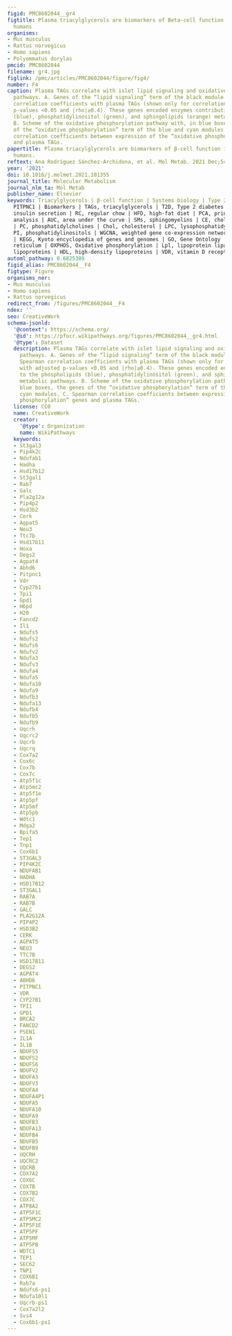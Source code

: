 ```yaml
---
figid: PMC8602044__gr4
figtitle: Plasma triacylglycerols are biomarkers of Beta-cell function in mice and
  humans
organisms:
- Mus musculus
- Rattus norvegicus
- Homo sapiens
- Polyommatus dorylas
pmcid: PMC8602044
filename: gr4.jpg
figlink: /pmc/articles/PMC8602044/figure/fig4/
number: F4
caption: Plasma TAGs correlate with islet lipid signaling and oxidative phosphorylation
  pathways. A. Genes of the “lipid signaling” term of the black module and their Spearman
  correlation coefficients with plasma TAGs (shown only for correlations with adjusted
  p-values <0.05 and |rho|≥0.4). These genes encoded enzymes contributing to the phospholipids
  (blue), phosphatidylinositol (green), and sphingolipids (orange) metabolic pathways.
  B. Scheme of the oxidative phosphorylation pathway with, in blue boxes, the genes
  of the “oxidative phosphorylation” term of the blue and cyan modules. C. Spearman
  correlation coefficients between expression of the “oxidative phosphorylation” genes
  and plasma TAGs.
papertitle: Plasma triacylglycerols are biomarkers of β-cell function in mice and
  humans.
reftext: Ana Rodríguez Sánchez-Archidona, et al. Mol Metab. 2021 Dec;54:101355.
year: '2021'
doi: 10.1016/j.molmet.2021.101355
journal_title: Molecular Metabolism
journal_nlm_ta: Mol Metab
publisher_name: Elsevier
keywords: Triacylglycerols | β-cell function | Systems biology | Type 2 diabetes |
  PITPNC1 | Biomarkers | TAGs, triacylglycerols | T2D, Type 2 diabetes | GSIS, glucose-stimulated
  insulin secretion | RC, regular chow | HFD, high-fat diet | PCA, principal component
  analysis | AUC, area under the curve | SMs, sphingomyelins | CE, cholesteryl esters
  | PC, phosphatidylcholines | Chol, cholesterol | LPC, lysophosphatidylcholines |
  PI, phosphatidylinositols | WGCNA, weighted gene co-expression network analysis
  | KEGG, Kyoto encyclopedia of genes and genomes | GO, Gene Ontology | ER, endoplasmic
  reticulum | OXPHOS, Oxidative phosphorylation | Lpl, lipoprotein lipase | LDL, low-density
  lipoproteins | HDL, high-density lipoproteins | VDR, vitamin D receptor
automl_pathway: 0.6825389
figid_alias: PMC8602044__F4
figtype: Figure
organisms_ner:
- Mus musculus
- Homo sapiens
- Rattus norvegicus
redirect_from: /figures/PMC8602044__F4
ndex: ''
seo: CreativeWork
schema-jsonld:
  '@context': https://schema.org/
  '@id': https://pfocr.wikipathways.org/figures/PMC8602044__gr4.html
  '@type': Dataset
  description: Plasma TAGs correlate with islet lipid signaling and oxidative phosphorylation
    pathways. A. Genes of the “lipid signaling” term of the black module and their
    Spearman correlation coefficients with plasma TAGs (shown only for correlations
    with adjusted p-values <0.05 and |rho|≥0.4). These genes encoded enzymes contributing
    to the phospholipids (blue), phosphatidylinositol (green), and sphingolipids (orange)
    metabolic pathways. B. Scheme of the oxidative phosphorylation pathway with, in
    blue boxes, the genes of the “oxidative phosphorylation” term of the blue and
    cyan modules. C. Spearman correlation coefficients between expression of the “oxidative
    phosphorylation” genes and plasma TAGs.
  license: CC0
  name: CreativeWork
  creator:
    '@type': Organization
    name: WikiPathways
  keywords:
  - St3gal3
  - Pip4k2c
  - Ndufab1
  - Hadha
  - Hsd17b12
  - St3gal1
  - Rab7
  - Galc
  - Pla2g12a
  - Pip4p2
  - Hsd3b2
  - Cerk
  - Agpat5
  - Neu3
  - Ttc7b
  - Hsd17b11
  - Hoxa
  - Degs2
  - Agpat4
  - Abhd6
  - Pitpnc1
  - Vdr
  - Cyp27b1
  - Tpi1
  - Gpd1
  - H6pd
  - H20
  - Fancd2
  - Il1
  - Ndufs5
  - Ndufs2
  - Ndufs6
  - Ndufv2
  - Ndufa3
  - Ndufv3
  - Ndufa4
  - Ndufa5
  - Ndufa10
  - Ndufa9
  - Ndufb3
  - Ndufa13
  - Ndufb4
  - Ndufb5
  - Ndufb9
  - Uqcrh
  - Uqcrc2
  - Uqcrb
  - Uqcrq
  - Cox7a2
  - Cox6c
  - Cox7b
  - Cox7c
  - Atp5f1c
  - Atp5mc2
  - Atp5f1e
  - Atp5pf
  - Atp5mf
  - Atp5pb
  - Wdtc1
  - Mdga2
  - Bpifa5
  - Tep1
  - Tnp1
  - Cox6b1
  - ST3GAL3
  - PIP4K2C
  - NDUFAB1
  - HADHA
  - HSD17B12
  - ST3GAL1
  - RAB7A
  - RAB7B
  - GALC
  - PLA2G12A
  - PIP4P2
  - HSD3B2
  - CERK
  - AGPAT5
  - NEU3
  - TTC7B
  - HSD17B11
  - DEGS2
  - AGPAT4
  - ABHD6
  - PITPNC1
  - VDR
  - CYP27B1
  - TPI1
  - GPD1
  - BRCA2
  - FANCD2
  - PSEN1
  - IL1A
  - IL1B
  - NDUFS5
  - NDUFS2
  - NDUFS6
  - NDUFV2
  - NDUFA3
  - NDUFV3
  - NDUFA4
  - NDUFA4P1
  - NDUFA5
  - NDUFA10
  - NDUFA9
  - NDUFB3
  - NDUFA13
  - NDUFB4
  - NDUFB5
  - NDUFB9
  - UQCRH
  - UQCRC2
  - UQCRB
  - COX7A2
  - COX6C
  - COX7B
  - COX7B2
  - COX7C
  - ATP8A2
  - ATP5F1C
  - ATP5MC2
  - ATP5F1E
  - ATP5PF
  - ATP5MF
  - ATP5PB
  - WDTC1
  - TEP1
  - SEC62
  - TNP1
  - COX6B1
  - Rab7a
  - Ndufs6-ps1
  - Ndufa10l1
  - Uqcrb-ps1
  - Cox7a2l2
  - Svs4
  - Cox6b1-ps1
---
```

